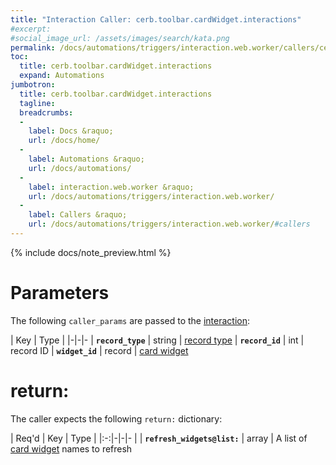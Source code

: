 ```yaml
---
title: "Interaction Caller: cerb.toolbar.cardWidget.interactions"
#excerpt: 
#social_image_url: /assets/images/search/kata.png
permalink: /docs/automations/triggers/interaction.web.worker/callers/cerb.toolbar.cardWidget.interactions/
toc:
  title: cerb.toolbar.cardWidget.interactions
  expand: Automations
jumbotron:
  title: cerb.toolbar.cardWidget.interactions
  tagline: 
  breadcrumbs:
  -
    label: Docs &raquo;
    url: /docs/home/
  -
    label: Automations &raquo;
    url: /docs/automations/
  -
    label: interaction.web.worker &raquo;
    url: /docs/automations/triggers/interaction.web.worker/
  -
    label: Callers &raquo;
    url: /docs/automations/triggers/interaction.web.worker/#callers
---
```


{% include docs/note_preview.html %}

# Parameters

The following `caller_params` are passed to the [interaction](/docs/automations/triggers/interaction.web.worker/):

| Key | Type | 
|-|-|-
| **`record_type`** | string | [record type](/docs/records/types/)
| **`record_id`** | int | record ID
| **`widget_id`** | record | [card widget](/docs/records/types/card_widget/)

# return:

The caller expects the following `return:` dictionary:

| Req'd | Key | Type | 
|:-:|-|-|-
| | **`refresh_widgets@list:`** | array | A list of [card widget](/docs/records/types/card_widget/) names to refresh 
